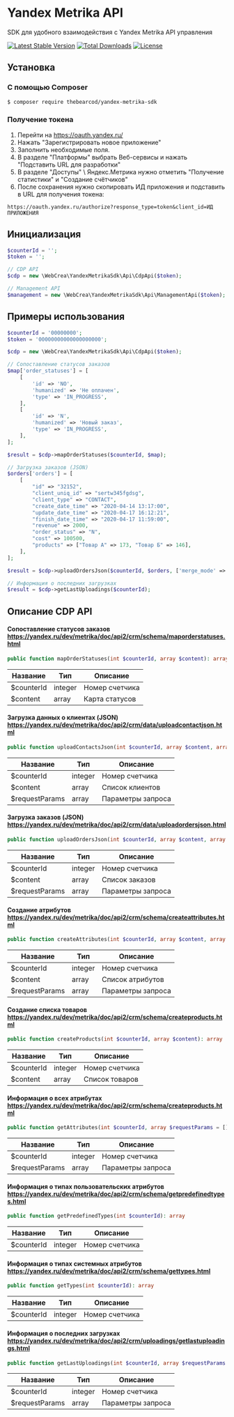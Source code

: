 # Yandex Metrika API

SDK для удобного взаимодействия с Yandex Metrika API управления

[![Latest Stable Version](http://poser.pugx.org/webcrea/yandex-metrika-sdk/v)](https://packagist.org/packages/webcrea/yandex-metrika-sdk)
[![Total Downloads](http://poser.pugx.org/webcrea/yandex-metrika-sdk/downloads)](https://packagist.org/packages/webcrea/yandex-metrika-sdk)
[![License](http://poser.pugx.org/webcrea/yandex-metrika-sdk/license)](https://packagist.org/packages/webcrea/yandex-metrika-sdk)

## Установка

### С помощью Composer

```bash
$ composer require thebearcod/yandex-metrika-sdk
```

### Получение токена

1. Перейти на https://oauth.yandex.ru/
2. Нажать "Зарегистрировать новое приложение"
3. Заполнить необходимые поля.
4. В разделе "Платформы" выбрать Веб-сервисы и нажать "Подставить URL для разработки"
5. В разделе "Доступы" \ Яндекс.Метрика нужно отметить "Получение статистики" и "Создание счётчиков"
6. После сохранения нужно скопировать ИД приложения и подставить в URL для получения токена:

```
https://oauth.yandex.ru/authorize?response_type=token&client_id=ИД ПРИЛОЖЕНИЯ
```

## Инициализация

```php
$counterId = '';
$token = '';

// CDP API
$cdp = new \WebCrea\YandexMetrikaSdk\Api\CdpApi($token);

// Management API
$management = new \WebCrea\YandexMetrikaSdk\Api\ManagementApi($token);

```

## Примеры использования

```php
$counterId = '00000000';
$token = '00000000000000000000';

$cdp = new \WebCrea\YandexMetrikaSdk\Api\CdpApi($token);

// Сопоставление статусов заказов
$map['order_statuses'] = [
    [
        'id' => 'NO',
        'humanized' => 'Не оплачен',
        'type' => 'IN_PROGRESS',
    ],
    [
        'id' => 'N',
        'humanized' => 'Новый заказ',
        'type' => 'IN_PROGRESS',
    ],
];

$result = $cdp->mapOrderStatuses($counterId, $map);

// Загрузка заказов (JSON)
$orders['orders'] = [
    [
        "id" => "32152",
        "client_uniq_id" => "sertw345fgdsg",
        "client_type" => "CONTACT",
        "create_date_time" => "2020-04-14 13:17:00",
        "update_date_time" => "2020-04-17 16:12:21",
        "finish_date_time" => "2020-04-17 11:59:00",
        "revenue" => 2000,
        "order_status" => "N",
        "cost" => 100500,
        "products" => ["Товар А" => 173, "Товар Б" => 146],
    ],
];

$result = $cdp->uploadOrdersJson($counterId, $orders, ['merge_mode' => 'SAVE']);

// Информация о последних загрузках 
$result = $cdp->getLastUploadings($counterId);
```

## Описание CDP API
#### Сопоставление статусов заказов https://yandex.ru/dev/metrika/doc/api2/crm/schema/maporderstatuses.html
```php
public function mapOrderStatuses(int $counterId, array $content): array
```
Название | Тип | Описание
---------|-----|----------------------
$counterId | integer | Номер счетчика
$content | array | Карта статусов

#### Загрузка данных о клиентах (JSON) https://yandex.ru/dev/metrika/doc/api2/crm/data/uploadcontactjson.html
```php
public function uploadContactsJson(int $counterId, array $content, array $requestParams): array
```
Название | Тип | Описание
---------|-----|----------------------
$counterId | integer | Номер счетчика
$content | array | Список клиентов
$requestParams | array | Параметры запроса

#### Загрузка заказов (JSON) https://yandex.ru/dev/metrika/doc/api2/crm/data/uploadordersjson.html
```php
public function uploadOrdersJson(int $counterId, array $content, array $requestParams): array
```
Название | Тип | Описание
---------|-----|----------------------
$counterId | integer | Номер счетчика
$content | array | Список заказов
$requestParams | array | Параметры запроса

#### Создание атрибутов https://yandex.ru/dev/metrika/doc/api2/crm/schema/createattributes.html
```php
public function createAttributes(int $counterId, array $content, array $requestParams = []): array
```
Название | Тип | Описание
---------|-----|----------------------
$counterId | integer | Номер счетчика
$content | array | Cписок атрибутов
$requestParams | array | Параметры запроса

#### Создание списка товаров https://yandex.ru/dev/metrika/doc/api2/crm/schema/createproducts.html
```php
public function createProducts(int $counterId, array $content): array
```
Название | Тип | Описание
---------|-----|----------------------
$counterId | integer | Номер счетчика
$content | array | Cписок товаров

#### Информация о всех атрибутах https://yandex.ru/dev/metrika/doc/api2/crm/schema/createproducts.html
```php
public function getAttributes(int $counterId, array $requestParams = []): array
```
Название | Тип | Описание
---------|-----|----------------------
$counterId | integer | Номер счетчика
$requestParams | array | Параметры запроса

#### Информация о типах пользовательских атрибутов https://yandex.ru/dev/metrika/doc/api2/crm/schema/getpredefinedtypes.html
```php
public function getPredefinedTypes(int $counterId): array
```
Название | Тип | Описание
---------|-----|----------------------
$counterId | integer | Номер счетчика

#### Информация о типах системных атрибутов https://yandex.ru/dev/metrika/doc/api2/crm/schema/gettypes.html
```php
public function getTypes(int $counterId): array
```
Название | Тип | Описание
---------|-----|----------------------
$counterId | integer | Номер счетчика

#### Информация о последних загрузках https://yandex.ru/dev/metrika/doc/api2/crm/uploadings/getlastuploadings.html
```php
public function getLastUploadings(int $counterId, array $requestParams = []): array
```
Название | Тип | Описание
---------|-----|----------------------
$counterId | integer | Номер счетчика
$requestParams | array | Параметры запроса
